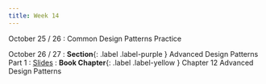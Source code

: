 ```yaml
---
title: Week 14
---
```


October 25 / 26
: Common Design Patterns Practice

October 26 / 27
: **Section**{: .label .label-purple } Advanced Design Patterns Part 1
    : [Slides]()
: **Book Chapter**{: .label .label-yellow } Chapter 12 Advanced Design Patterns
